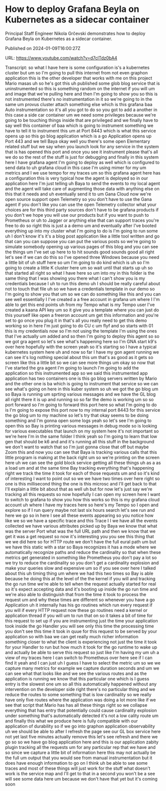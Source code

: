 # How to deploy Grafana Beyla on Kubernetes as a sidecar container

Principal Staff Engineer Nikola Grčevski demonstrates how to deploy Grafana Beyla on Kubernetes as a sidecar container.

Published on 2024-01-09T16:00:27Z

URL: https://www.youtube.com/watch?v=d7clTdz0bA4

Transcript: so what I have here is some configuration is's a kubernetes cluster but um so I'm going to pull this internet from not even graphon application this is the other developer that works with me on this project Mario masas uh so he's got this uh published some glob blog service that is uninstrumented so this is something random on the internet if you will um and image that we're pulling here and then I'm going to show you so this is not instrumented there's no instrumentation in it so we're going to in the same um provus cluster attach something else which is this grafana baa Auto instrumentation so it's all you got to do so you got to add a another in this case a side car container um we need some privileges because we're going to be touching things inside that are privileged and we finally have to say well this container of baa which is going to instrument something we have to tell it to instrument this um at Port 8443 which is what this service opens up so this go blog application which is a go Application opens up Port 443 and we tell Baya okay well you there's some open Elementary related stuff but we say when you launch look for any service in the system that is has opened this port and once you see it instrument please that's all we do so the rest of the stuff is just for debugging and finally in this system here I have grafana agent I'm going to deploy as well which is configured to send data to uh grafana cloud in this case I'm using mimer for my um metrics and I we use tempo for my traces um so this grafana agent here has a configuration this is very typical how the agent is deployed so in our application here I'm just telling uh Baya to send the events to my local agent and the agent will take care of augmenting those data with anything else on this that it needs and uh eventually send it to um Gana Cloud now we're open source support open Telemetry so you don't have to use the Gana agent if you don't like you can use the open Telemetry collector what your choices are for this third party sources don't have to be grafana products if you don't we hope you will use our products but if you want to push to Prometheus or uh to Jagger or anything else that can support traces you're free to do so right this is just a a demo um and eventually after I've booted everything up into my cluster what I'm going to do is I'm going to run some uh I don't know it's it's a blog post application like a little tool written and go that can you can suppose you can put the various posts so we're going to simulate somebody opening up various pages of this blog and you can see the things um I've set up here to to hit sounds good sounds good all right let's see if we can do this so I've opened three Windows because you need a little bit of uh stuff here so um I'm going to do kind which is uh so I'm going to create a little K cluster here um so wait until that starts up uh so that started all right so what I have here so um into my in this folder is the same thing that I was showing you there what I can't show you is my credentials because I uh to run this demo uh I should be really careful about not to touch that file uh so we have a credentials template in our demo so I'm going to show you that um so we can do something like this and you can see well essentially I I've created a a free account in grafana um where I I'm able to get this end points uh from my Tempo what is my Tempo user I've created a kaana API key um so it give you a template where you can just do this yourself like open a freeron account um get this information and you're set to go once you plug it in that's all you really need to get this demo working so in here I'm just going to do CU c um flyf and so starts with 01 this is my credentials now so I'm not using the template I'm using the ones that I've actually um added and so then I'm going to deploy this agent so so we got gra agent so let's see what's happening here so I'm GNA start k9's over here hopefully with the screen yeah so it's starting so I have a typical kubernetes system here uh and now so far I have my gon agent running we can see it's log nothing special about this um that's as good as it gets so screen like this a little bit so we can see more things um okay so now that I've started the gra agent I'm going to launch I'm going to add the application so this instrumented app so we said this instrumented app application has two containers one is this go blog servers written by Mario and the other one is ba which is going to instrument that service so we can see what's going on here in this kuber system so uh we got the go blog um so Baya is running um sprting various messages and we have the GL blog all right there it is up and running so so far the demo is working um so so port forward so I'm going to forward this port here so what I'm going to do is I'm going to expose this port now to my internal port 8443 for this service the go blog um to my machine so let's try that okay seems to be doing something and I'm gonna open some logs yeah so let's see I'm going to open this so Bay is printing various messages in debug mode so is looking for various executables that launch on my system here it's not important so we're here I'm in the same folder I think yeah so I'm going to learn that low gen that should be k6 and and it's running all this stuff in the background we don't want to watch that so I'm just gonna close that off but maybe Zoom this and now you can see that Baya is tracking various calls that this little program is making at the back right um so we're printing on the screen here uh we can see the gold block service getting all these things uh as a as a load um and at the same time Bay tracking everything that's happening right we track the time it took for each of those requests um and so it's kind of interesting I want to point out so we we have two times over here right so one is this millisecond thing the one is this microsc and I'll get back to that I'll explain a little bit about that as well uh but for now let's just say we're tracking all this requests so now hopefully I can open my screen here I want to switch to grafana to show you how this works so this is my grafana cloud account uh where I have my traces here so here's my Tempo so I open and explore so if I run query maybe not last six hours search let's see run and here we go so in here I see all these events appearing so you notice how like we so we have a specific trace and this Trace I I we have all the events collected we have various attributes picked up by Baya we know that what was the server Port what was the full URL path and then we know that we get it was a get request so now it's interesting you you see this thing that we we did here so for HTTP route we don't have the full eural path um but we have this static with a star so Baya recognizes it has a mode where we automatically recognize paths and reduce the cardinality so that when these metrics get generated in something like Prometheus you don't pay a lot so we try to reduce the cardinality so you don't get a cardinality explosion and make your queries slow and expensive um so if you see over here I talked about this uh timing thing um where we had this two times so Bay is able because he doing this at the level of the the kernel if you will and tracking the go run time we're able to tell when the request actually started for real so it's expect accepting data and it's booting up inside the go run time and we're also able to distinguish that from the time it took to process the request um and why these times are different so whenever you have a go Application uh it internally has his go routines which run every request if you will if every HTTP request now these go routines need a kernel or application thread if you will um to run that on so it takes a bit of time for this request to set up if you are instrumenting just the time your application took inside the go Handler you will see only this time the processing time you don't see this time it took in quue for this request to be served by your application so with baa we can get really much richer information something closer to what the client is experiencing not just the time it took for your Handler to run but how much it took for the go runtime to wake up and actually be able to serve this request so just like I'm having my um uh a view of my traces here I can switch to Prometheus over here see if I can find it yeah and I can just uh I guess I have to select the metric um so we we capture many metrics for example we capture duration seconds and um we can see what that looks like and we see the various routes and as the application is running we know that this particular one which is I guess entry is the slowest one um so all this automatically happened without any intervention on the developer side right there's no particular thing and we reduce the routes to some something that is low cardinality so we really have only five routes where the application was doing a lot more like if we see that script that Mario has has all these things right so we collapse everything that has entry that potentially could cause cardinality explosion under something that's automatically detected it's not a low cality route um and finally this what we produce here is fully compatible with our application of durability so if we go into graphon application observability uh we should be able to after I refresh the page see our GL box service here not yet last five minutes actually remove this let's see refresh and there we go so so we have go blog application here and this is our application zabity plugin tracking all the requests um for any particular rep that we have and so since we capture a little bit of information here this may not actually be the full um output that you would see from manual instrumentation but it does have enough information to go on I think uh be able to see some traces and most of these things will just work for the stuff what doesn't work is the service map and I'll get to that in a second you won't be a see will see some data here um because we don't have that yet but it's coming soon


